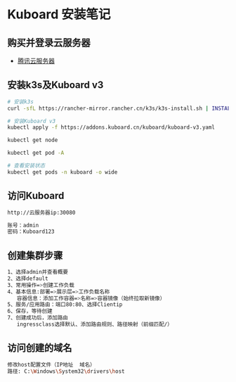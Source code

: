 # Kuboard 安装笔记

## 购买并登录云服务器

* [腾讯云服务器](https://cloud.tencent.com/product/cvm)

## 安装k3s及Kuboard v3

```sh
# 安装k3s
curl -sfL https://rancher-mirror.rancher.cn/k3s/k3s-install.sh | INSTALL_K3S_MIRROR=cn sh -

# 安装Kuboard v3
kubectl apply -f https://addons.kuboard.cn/kuboard/kuboard-v3.yaml

kubectl get node

kubectl get pod -A

# 查看安装状态
kubectl get pods -n kuboard -o wide
```

## 访问Kuboard

```sh
http://云服务器ip:30080

账号：admin
密码：Kuboard123
```

## 创建集群步骤

```sh
1、选择admin并查看概要
2、选择default
3、常用操作=>创建工作负载
4、基本信息:部署=>展示层=>工作负载名称
   容器信息：添加工作容器=>名称=>容器镜像（始终拉取新镜像）
5、服务/应用路由：端口80:80、选择Clientip
6、保存，等待创建
7、创建成功后，添加路由
   ingressclass选择默认、添加路由规则、路径映射（前缀匹配/）
```

## 访问创建的域名
```sh
修改host配置文件（IP地址  域名）
路径: C:\Windows\System32\drivers\host
```

